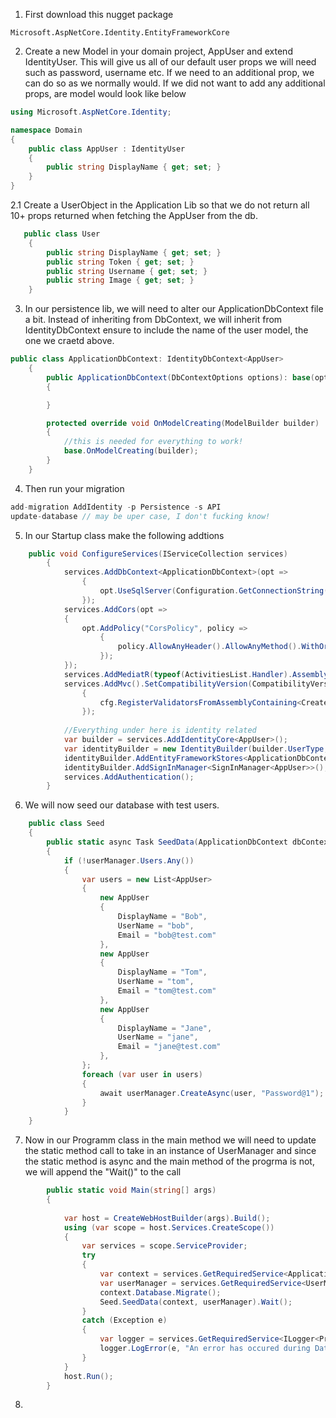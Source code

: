1. First download this nugget package
```
Microsoft.AspNetCore.Identity.EntityFrameworkCore
```
2. Create a new Model in your domain project, AppUser and extend IdentityUser. This will give us all of our default user props we will
need such as password, username etc. If we need to an additional prop, we can do so as we normally would. If we did not want to 
add any additional props, are model would look like below
```cs
using Microsoft.AspNetCore.Identity;

namespace Domain
{
    public class AppUser : IdentityUser
    {
        public string DisplayName { get; set; }      
    }
}
```
2.1 Create a UserObject in the Application Lib so that we do not return all 10+ props returned when fetching the AppUser from the db.
```cs
   public class User
    {
        public string DisplayName { get; set; }
        public string Token { get; set; }
        public string Username { get; set; }
        public string Image { get; set; }
    }
```
3. In our persistence lib, we will need to alter our ApplicationDbContext file a bit. Instead of inheriting from DbContext, we will
inherit from IdentityDbContext<AppUser> ensure to include the name of the user model, the one we craetd above.
```cs
public class ApplicationDbContext: IdentityDbContext<AppUser>
    {
        public ApplicationDbContext(DbContextOptions options): base(options)
        {

        }

        protected override void OnModelCreating(ModelBuilder builder)
        {
            //this is needed for everything to work!
            base.OnModelCreating(builder);
        }
    }
```
4. Then run your migration
```cs
add-migration AddIdentity -p Persistence -s API
update-database // may be uper case, I don't fucking know!
```
5. In our Startup class make the following addtions
```cs
    public void ConfigureServices(IServiceCollection services)
        {
            services.AddDbContext<ApplicationDbContext>(opt =>
                {
                    opt.UseSqlServer(Configuration.GetConnectionString("DefaultConnection"));
                });
            services.AddCors(opt =>
            {
                opt.AddPolicy("CorsPolicy", policy =>
                    {
                        policy.AllowAnyHeader().AllowAnyMethod().WithOrigins("http://localhost:3000");
                    });
            });
            services.AddMediatR(typeof(ActivitiesList.Handler).Assembly);
            services.AddMvc().SetCompatibilityVersion(CompatibilityVersion.Version_2_2).AddFluentValidation(cfg =>
                {
                    cfg.RegisterValidatorsFromAssemblyContaining<CreateActivity>();
                });
                
            //Everything under here is identity related   
            var builder = services.AddIdentityCore<AppUser>();
            var identityBuilder = new IdentityBuilder(builder.UserType, builder.Services);
            identityBuilder.AddEntityFrameworkStores<ApplicationDbContext>();
            identityBuilder.AddSignInManager<SignInManager<AppUser>>();
            services.AddAuthentication();
        }
```
6. We will now seed our database with test users. 
```cs
    public class Seed
    {
        public static async Task SeedData(ApplicationDbContext dbContext, UserManager<AppUser> userManager)
        {
            if (!userManager.Users.Any())
            {
                var users = new List<AppUser>
                {
                    new AppUser
                    {
                        DisplayName = "Bob",
                        UserName = "bob",
                        Email = "bob@test.com"
                    },
                    new AppUser
                    {
                        DisplayName = "Tom",
                        UserName = "tom",
                        Email = "tom@test.com"
                    },
                    new AppUser
                    {
                        DisplayName = "Jane",
                        UserName = "jane",
                        Email = "jane@test.com"
                    },
                };
                foreach (var user in users)
                {
                    await userManager.CreateAsync(user, "Password@1");
                }
            }
    }
```
7. Now in  our Programm class in the main method we will need to update the static method call to take in an instance of UserManager
and since the static method is async and the main method of the progrma is not, we will append the "Wait()" to the call
```cs
        public static void Main(string[] args)
        {
           
            var host = CreateWebHostBuilder(args).Build();
            using (var scope = host.Services.CreateScope())
            {
                var services = scope.ServiceProvider;
                try
                {
                    var context = services.GetRequiredService<ApplicationDbContext>();
                    var userManager = services.GetRequiredService<UserManager<AppUser>>();
                    context.Database.Migrate();
                    Seed.SeedData(context, userManager).Wait();
                }
                catch (Exception e)
                {
                    var logger = services.GetRequiredService<ILogger<Program>>();
                    logger.LogError(e, "An error has occured during Database Scaffolding!");
                }
            }
            host.Run();
        }
```
8. 
